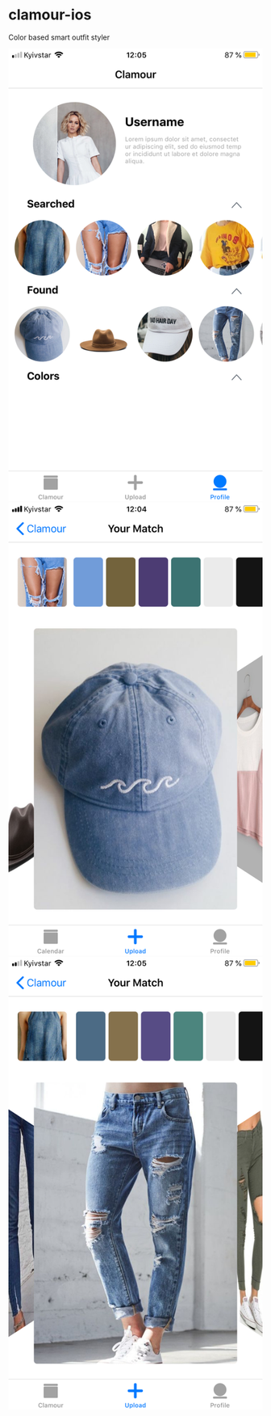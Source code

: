 # clamour-ios
Color based smart outfit styler

![Main page](https://github.com/clamour-project/clamour-ios/blob/master/Clamour/Sample/1.PNG?raw=false)
![Matcher](https://github.com/clamour-project/clamour-ios/blob/master/Clamour/Sample/2.PNG?raw=true)
![Matcher](https://github.com/clamour-project/clamour-ios/blob/master/Clamour/Sample/3.PNG?raw=true)
